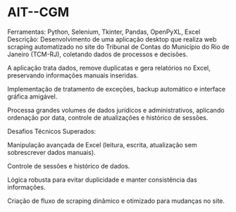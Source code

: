 # AIT--CGM
Ferramentas: Python, Selenium, Tkinter, Pandas, OpenPyXL, Excel
Descrição:
Desenvolvimento de uma aplicação desktop que realiza web scraping automatizado no site do Tribunal de Contas do Município do Rio de Janeiro (TCM-RJ), coletando dados de processos e decisões.

A aplicação trata dados, remove duplicatas e gera relatórios no Excel, preservando informações manuais inseridas.

Implementação de tratamento de exceções, backup automático e interface gráfica amigável.

Processa grandes volumes de dados jurídicos e administrativos, aplicando ordenação por data, controle de atualizações e histórico de sessões.

Desafios Técnicos Superados:

Manipulação avançada de Excel (leitura, escrita, atualização sem sobrescrever dados manuais).

Controle de sessões e histórico de dados.

Lógica robusta para evitar duplicidade e manter consistência das informações.

Criação de fluxo de scraping dinâmico e otimizado para mudanças no site.
